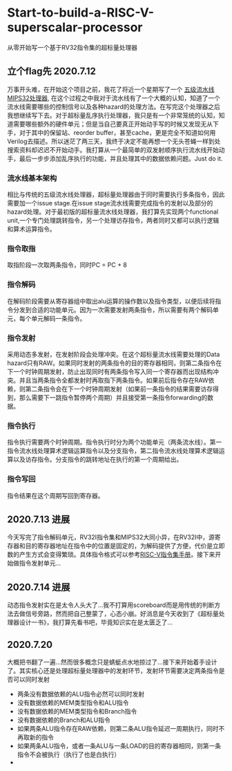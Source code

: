 # Start-to-build-a-RISC-V-superscalar-processor
从零开始写一个基于RV32指令集的超标量处理器
## 立个flag先 2020.7.12
万事开头难，在开始这个项目之前，我花了将近一个星期写了一个 [五级流水线MIPS32处理器](https://github.com/KevinLikesDringCoffe/MIPS32-pipelined-processor), 在这个过程之中我对于流水线有了一个大概的认知，知道了一个流水线需要哪些的控制信号以及各种hazard的处理方法。在写完这个处理器之后我想继续写下去。对于超标量乱序执行处理器，我只是有一个非常笼统的认知，知道需要哪些额外的硬件单元；但是当自己要真正开始动手写的时候又发现无从下手，对于其中的保留站、reorder buffer，甚至cache，更是完全不知道如何用Verilog去描述。所以迷茫了两三天，我终于决定不能再想一个无头苍蝇一样到处搜索资料却迟迟不开始动手。我打算从一个最简单的双发射顺序执行流水线开始动手，最后一步步添加乱序执行的功能，并且处理其中的数据依赖问题。Just do it.
### 流水线基本架构
相比与传统的五级流水线处理器，超标量处理器由于同时需要执行多条指令，因此需要加一个issue stage.在issue stage流水线需要完成指令的发射以及部分的hazard处理。对于最初版的超标量流水线处理器，我打算先实现两个functional unit,一个专门处理跳转指令，另一个处理访存指令，两者同时又都可以执行逻辑和算术运算指令。
### 指令取指
取指阶段一次取两条指令，同时PC = PC + 8
### 指令解码
在解码阶段需要从寄存器组中取出alu运算的操作数以及指令类型，以便后续将指令分发到合适的功能单元。因为一次需要发射两条指令，所以需要有两个解码单元，每个单元解码一条指令。
### 指令发射
采用动态多发射，在发射阶段会处理冲突。在这个超标量流水线需要处理的Data hazard只有RAW。如果同时发射的两条指令的目的寄存器相同，则第二条指令在下一个时钟周期发射，防止出现同时有两条指令写入同一个寄存器而出现结构冲突。并且当两条指令全都发射时再取指下两条指令。如果前后指令存在RAW依赖，则第二条指令会在下一个时钟周期发射（如果前一条指令的结果需要访存得到，那么需要下一跳指令暂停两个周期）并且接受第一条指令forwarding的数据。
### 指令执行
指令执行需要两个时钟周期。指令执行时分为两个功能单元（两条流水线）。第一指令流水线处理算术逻辑运算指令以及分支指令，第二指令流水线处理算术逻辑运算以及访存指令。分支指令的跳转地址在执行的第一个周期给出。
### 指令写回
指令结果在这个周期写回到寄存器。
## 2020.7.13 进展
今天写完了指令解码单元，RV32I指令集和MIPS32大同小异，在RV32I中，源寄存器和目的寄存器地址在指令中的位置是固定的，为解码提供了方便，代价是立即数的产生方式会变得繁琐。具体指令格式可以参考[RISC-V指令集手册]()。接下来开始做指令发射单元...
## 2020.7.14 进展
动态指令发射实在是太令人头大了...我不打算用scoreboard而是用传统的判断方法去做信号旁路，然而把自己整蒙了，心态小崩。好消息是今天收到了《超标量处理器设计一书》，我打算先看书吧，毕竟知识实在是太匮乏了...
## 2020.7.20
大概把书翻了一遍...然而很多概念只是蜻蜓点水地掠过了...接下来开始着手设计了。其实核心还是处理超标量处理器中的发射环节，发射环节需要决定两条指令是否可以同时发射   
- 两条没有数据依赖的ALU指令必然可以同时发射
- 没有数据依赖的MEM类型指令和ALU指令
- 没有数据依赖的MEM类型指令和Branch指令
- 没有数据依赖的Branch和ALU指令
- 如果两条ALU指令存在RAW依赖，则第二条ALU指令延迟一周期执行，同时不再取新的指令
- 如果两条ALU指令，或者一条ALU与一条LOAD的目的寄存器相同，则第一条指令不会被执行（执行了也是白执行）
- 
